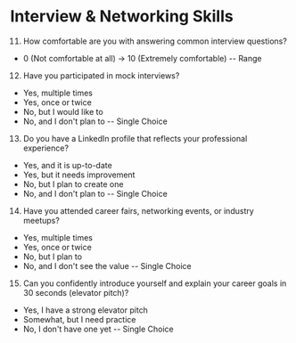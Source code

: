 # Interview & Networking Skills

11. How comfortable are you with answering common interview questions?
- 0 (Not comfortable at all) → 10 (Extremely comfortable)
-- Range

12. Have you participated in mock interviews?
- Yes, multiple times
- Yes, once or twice
- No, but I would like to
- No, and I don't plan to
-- Single Choice

13. Do you have a LinkedIn profile that reflects your professional experience?
- Yes, and it is up-to-date
- Yes, but it needs improvement
- No, but I plan to create one
- No, and I don't plan to
-- Single Choice

14. Have you attended career fairs, networking events, or industry meetups?
- Yes, multiple times
- Yes, once or twice
- No, but I plan to
- No, and I don't see the value
-- Single Choice

15. Can you confidently introduce yourself and explain your career goals in 30 seconds (elevator pitch)?
- Yes, I have a strong elevator pitch
- Somewhat, but I need practice
- No, I don't have one yet
-- Single Choice 